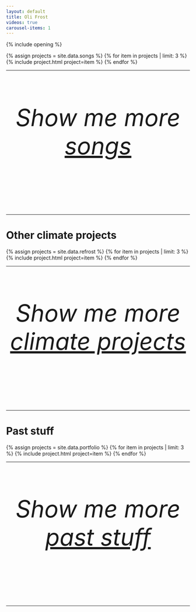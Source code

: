 ```yaml
---
layout: default
title: Oli Frost
videos: true
carousel-items: 1
---
```


<style>

  h6 {
    text-align: center;
    font-size: 4rem;

  }

  h6 a {
    white-space: nowrap;
  }



</style>

{% include opening %}

<div class="posts" markdown="0">
  {% assign projects = site.data.songs %}
  {% for item in projects | limit: 3 %}
        {% include project.html project=item %}
  {% endfor %}
</div>

---

###### Show me more [songs](/songs/)

---

# Other climate projects

<div class="posts" markdown="0">
  {% assign projects = site.data.refrost %}
  {% for item in projects | limit: 3 %}
        {% include project.html project=item %}
  {% endfor %}
</div>

---

###### Show me more [climate projects](/refrost/)


---

# Past stuff

<div class="posts" markdown="0">
  {% assign projects = site.data.portfolio %}
  {% for item in projects | limit: 3 %}
        {% include project.html project=item %}
  {% endfor %}
</div>


---

###### Show me more [past stuff](/archive/)

---